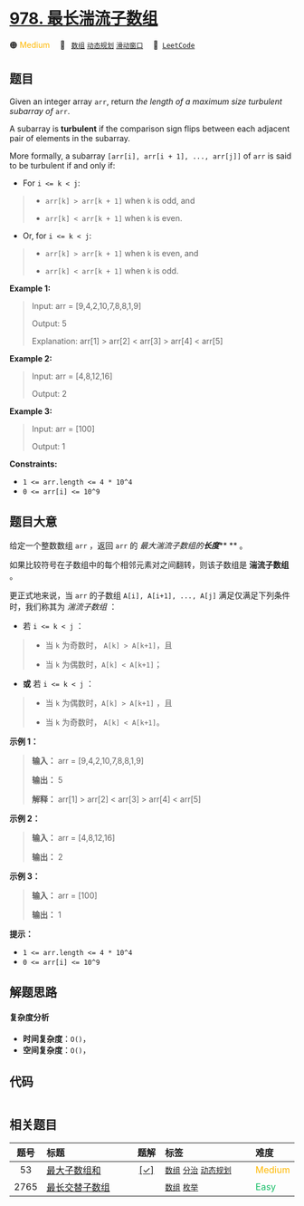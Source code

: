 # [978. 最长湍流子数组](https://leetcode.com/problems/longest-turbulent-subarray)

🟠 <font color=#ffb800>Medium</font>&emsp; 🔖&ensp; [`数组`](/outline/tag/array.md) [`动态规划`](/outline/tag/dynamic-programming.md) [`滑动窗口`](/outline/tag/sliding-window.md)&emsp; 🔗&ensp;[`LeetCode`](https://leetcode.com/problems/longest-turbulent-subarray)

## 题目

Given an integer array `arr`, return _the length of a maximum size turbulent
subarray of_ `arr`.

A subarray is **turbulent** if the comparison sign flips between each adjacent
pair of elements in the subarray.

More formally, a subarray `[arr[i], arr[i + 1], ..., arr[j]]` of `arr` is said
to be turbulent if and only if:

  * For `i <= k < j`: 
> 
> * `arr[k] > arr[k + 1]` when `k` is odd, and
> 
> * `arr[k] < arr[k + 1]` when `k` is even.
  * Or, for `i <= k < j`: 
> 
> * `arr[k] > arr[k + 1]` when `k` is even, and
> 
> * `arr[k] < arr[k + 1]` when `k` is odd.



**Example 1:**

> Input: arr = [9,4,2,10,7,8,8,1,9]
> 
> Output: 5
> 
> Explanation: arr[1] > arr[2] < arr[3] > arr[4] < arr[5]

**Example 2:**

> Input: arr = [4,8,12,16]
> 
> Output: 2

**Example 3:**

> Input: arr = [100]
> 
> Output: 1

**Constraints:**

  * `1 <= arr.length <= 4 * 10^4`
  * `0 <= arr[i] <= 10^9`


## 题目大意

给定一个整数数组 `arr` ，返回 `arr` 的 _最大湍流子数组的**长度**_** ** 。

如果比较符号在子数组中的每个相邻元素对之间翻转，则该子数组是 **湍流子数组**  。

更正式地来说，当 `arr` 的子数组 `A[i], A[i+1], ..., A[j]` 满足仅满足下列条件时，我们称其为 _湍流子数组_ ：

  * 若 `i <= k < j` ： 
> 
> * 当 `k` 为奇数时， `A[k] > A[k+1]`，且
> 
> * 当 `k` 为偶数时，`A[k] < A[k+1]`；
  * **或** 若 `i <= k < j` ： 
> 
> * 当 `k` 为偶数时，`A[k] > A[k+1]` ，且
> 
> * 当 `k` 为奇数时， `A[k] < A[k+1]`。



**示例 1：**

> 
> 
> 
> 
> 
> **输入：** arr = [9,4,2,10,7,8,8,1,9]
> 
> **输出：** 5
> 
> **解释：** arr[1] > arr[2] < arr[3] > arr[4] < arr[5]

**示例 2：**

> 
> 
> 
> 
> 
> **输入：** arr = [4,8,12,16]
> 
> **输出：** 2
> 
> 

**示例 3：**

> 
> 
> 
> 
> 
> **输入：** arr = [100]
> 
> **输出：** 1
> 
> 



**提示：**

  * `1 <= arr.length <= 4 * 10^4`
  * `0 <= arr[i] <= 10^9`


## 解题思路

#### 复杂度分析

- **时间复杂度**：`O()`，
- **空间复杂度**：`O()`，

## 代码

```javascript

```

## 相关题目

<!-- prettier-ignore -->
| 题号 | 标题 | 题解 | 标签 | 难度 |
| :------: | :------ | :------: | :------ | :------ |
| 53 | [最大子数组和](https://leetcode.com/problems/maximum-subarray) | [[✓]](/problem/0053.md) |  [`数组`](/outline/tag/array.md) [`分治`](/outline/tag/divide-and-conquer.md) [`动态规划`](/outline/tag/dynamic-programming.md) | <font color=#ffb800>Medium</font> |
| 2765 | [最长交替子数组](https://leetcode.com/problems/longest-alternating-subarray) |  |  [`数组`](/outline/tag/array.md) [`枚举`](/outline/tag/enumeration.md) | <font color=#15bd66>Easy</font> |

<style>
.blue {
    background-color: #096dd9;
    padding: 0.25rem 0.5rem;
    margin: 0;
    font-size: 0.85em;
    border-radius: 3px;
    color: white;
    font-weight: 500;
}
table th:first-of-type { width: 10%; }
table th:nth-of-type(2) { width: 35%; }
table th:nth-of-type(3) { width: 10%; }
table th:nth-of-type(4) { width: 35%; }
table th:nth-of-type(5) { width: 10%; }
</style>
